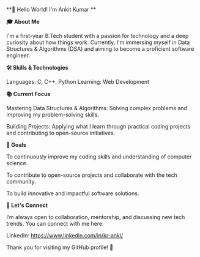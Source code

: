 **👋 Hello World! I'm Ankit Kumar **

**🎓 About Me**

I'm a first-year B.Tech student with a passion for technology and a deep curiosity about how things work. Currently, I'm immersing myself in Data Structures & Algorithms (DSA) and aiming to become a proficient software engineer.

**🛠️ Skills & Technologies**

Languages: C, C++, Python
Learning: Web Development 

**📚 Current Focus**

Mastering Data Structures & Algorithms: Solving complex problems and improving my problem-solving skills.

Building Projects: Applying what I learn through practical coding projects and contributing to open-source initiatives.

**🌱 Goals**

To continuously improve my coding skills and understanding of computer science.


To contribute to open-source projects and collaborate with the tech community.


To build innovative and impactful software solutions.


**🤝 Let's Connect**

I’m always open to collaboration, mentorship, and discussing new tech trends. You can connect with me here:

LinkedIn: https://www.linkedin.com/in/kr-anki/


Thank you for visiting my GitHub profile! 🚀
